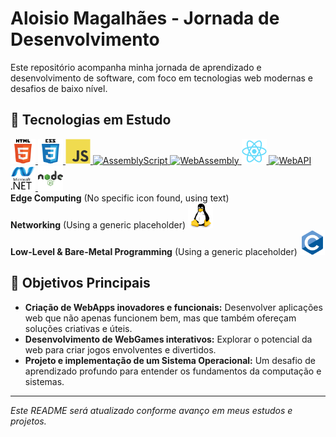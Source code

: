 # Aloisio Magalhães - Jornada de Desenvolvimento

Este repositório acompanha minha jornada de aprendizado e desenvolvimento de software, com foco em tecnologias web modernas e desafios de baixo nível.

## 🚀 Tecnologias em Estudo

<p align="left">
  <a href="https://www.w3.org/html/" target="_blank" rel="noreferrer"> 
    <img src="https://raw.githubusercontent.com/devicons/devicon/master/icons/html5/html5-original-wordmark.svg" alt="HTML5" width="40" height="40"/> 
  </a> 
  <a href="https://www.w3schools.com/css/" target="_blank" rel="noreferrer"> 
    <img src="https://raw.githubusercontent.com/devicons/devicon/master/icons/css3/css3-original-wordmark.svg" alt="CSS3" width="40" height="40"/> 
  </a> 
  <a href="https://developer.mozilla.org/en-US/docs/Web/JavaScript" target="_blank" rel="noreferrer"> 
    <img src="https://raw.githubusercontent.com/devicons/devicon/master/icons/javascript/javascript-original.svg" alt="JavaScript" width="40" height="40"/> 
  </a>
  <a href="https://www.assemblyscript.org/" target="_blank" rel="noreferrer"> 
    <img src="https://raw.githubusercontent.com/devicons/devicon/master/icons/assemblyscript/assemblyscript-original.svg" alt="AssemblyScript" width="40" height="40"/> 
  </a>
  <a href="https://webassembly.org/" target="_blank" rel="noreferrer"> 
    <img src="https://raw.githubusercontent.com/devicons/devicon/master/icons/webassembly/webassembly-original-wordmark.svg" alt="WebAssembly" width="40" height="40"/> 
  </a>
  <a href="https://developer.mozilla.org/en-US/docs/Web/Progressive_web_apps" target="_blank" rel="noreferrer">
    <img src="https://raw.githubusercontent.com/devicons/devicon/master/icons/react/react-original.svg" alt="PWA (using React as placeholder)" width="40" height="40"/> <!-- Placeholder icon for PWA -->
  </a>
  <a href="https://developer.mozilla.org/en-US/docs/Web/API" target="_blank" rel="noreferrer">
    <img src="https://raw.githubusercontent.com/devicons/devicon/master/icons/code/code-original.svg" alt="WebAPI" width="40" height="40"/> <!-- Generic code icon -->
  </a>
  <a href="https://restfulapi.net/" target="_blank" rel="noreferrer">
    <img src="https://raw.githubusercontent.com/devicons/devicon/master/icons/dot-net/dot-net-original-wordmark.svg" alt="RESTful API (using .NET as placeholder)" width="40" height="40"/> <!-- Placeholder icon -->
  </a>
  <a href="https://nodejs.org/api/addons.html" target="_blank" rel="noreferrer">
    <img src="https://raw.githubusercontent.com/devicons/devicon/master/icons/nodejs/nodejs-original-wordmark.svg" alt="NodeJS C++ Addon API" width="40" height="40"/>
  </a>
  <!-- For Edge Computing, Networking, Low-Level, using text or simple icons if specific ones are not readily available -->
  <br>
  <b>Edge Computing</b> (No specific icon found, using text)
  <br>
  <b>Networking</b> (Using a generic placeholder)
  <a href="#" target="_blank" rel="noreferrer">
    <img src="https://raw.githubusercontent.com/devicons/devicon/master/icons/linux/linux-original.svg" alt="Networking (placeholder)" width="40" height="40"/> <!-- Placeholder icon -->
  </a>
  <br>
  <b>Low-Level & Bare-Metal Programming</b> (Using a generic placeholder)
  <a href="#" target="_blank" rel="noreferrer">
    <img src="https://raw.githubusercontent.com/devicons/devicon/master/icons/c/c-original.svg" alt="Low-Level (placeholder)" width="40" height="40"/> <!-- Placeholder icon -->
  </a>
</p>

## 🎯 Objetivos Principais

- **Criação de WebApps inovadores e funcionais:** Desenvolver aplicações web que não apenas funcionem bem, mas que também ofereçam soluções criativas e úteis.
- **Desenvolvimento de WebGames interativos:** Explorar o potencial da web para criar jogos envolventes e divertidos.
- **Projeto e implementação de um Sistema Operacional:** Um desafio de aprendizado profundo para entender os fundamentos da computação e sistemas.

---

*Este README será atualizado conforme avanço em meus estudos e projetos.*
